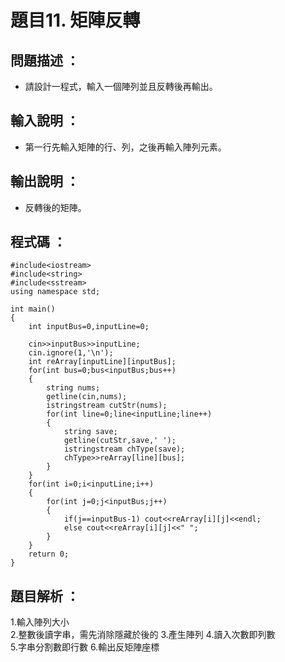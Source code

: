 # 題目11. 矩陣反轉

## 問題描述 ：

* 請設計一程式，輸入一個陣列並且反轉後再輸出。

## 輸入說明 ：

* 第一行先輸入矩陣的行、列，之後再輸入陣列元素。

## 輸出說明 ：

* 反轉後的矩陣。

## 程式碼 ：

    #include<iostream>  
    #include<string>  
    #include<sstream>   
    using namespace std;  
  
    int main()  
    {  
        int inputBus=0,inputLine=0;  
      
        cin>>inputBus>>inputLine;
        cin.ignore(1,'\n'); 
        int reArray[inputLine][inputBus];  
        for(int bus=0;bus<inputBus;bus++)
        {  
            string nums;  
            getline(cin,nums);  
            istringstream cutStr(nums);  
            for(int line=0;line<inputLine;line++)
            {
                string save;  
                getline(cutStr,save,' ');  
                istringstream chType(save);  
                chType>>reArray[line][bus];
            }  
        }  
        for(int i=0;i<inputLine;i++)
        {  
            for(int j=0;j<inputBus;j++)  
            {  
                if(j==inputBus-1) cout<<reArray[i][j]<<endl;  
                else cout<<reArray[i][j]<<" ";  
            }  
        }  
        return 0;  
    }  


## 題目解析 ：

1.輸入陣列大小  
2.整數後讀字串，需先消除隱藏於後的
3.產生陣列 
4.讀入次數即列數   
5.字串分割數即行數 
6.輸出反矩陣座標  
